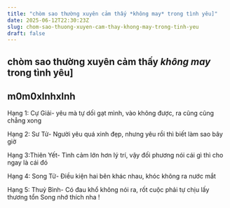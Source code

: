 ```yaml
---
title: "chòm sao thường xuyên cảm thấy *không may* trong tình yêu]"
date: 2025-06-12T22:30:23Z
slug: chom-sao-thuong-xuyen-cam-thay-khong-may-trong-tinh-yeu
draft: false
---
```


## chòm sao thường xuyên cảm thấy *không may* trong tình yêu]

## m0m0xInhxInh

Hạng 1: Cự Giải- yêu mà tự dối gạt mình, vào không được, ra cũng cũng chẳng xong

Hạng 2: Sư Tử- Người yêu quá xinh đẹp, nhưng yêu rồi thì biết làm sao bây giờ

Hạng 3:Thiên Yết- Tình cảm lớn hơn lý trí, vậy đối phương nói cái gì thì cho ngay là cái đó

Hạng 4: Song Tử- Điều kiện hai bên khác nhau, khóc không ra nước mắt

Hạng 5: Thuỷ Bình- Có đau khổ không nói ra, rốt cuộc phải tự chịu lấy thương tổn
Song nhớ thích nha !